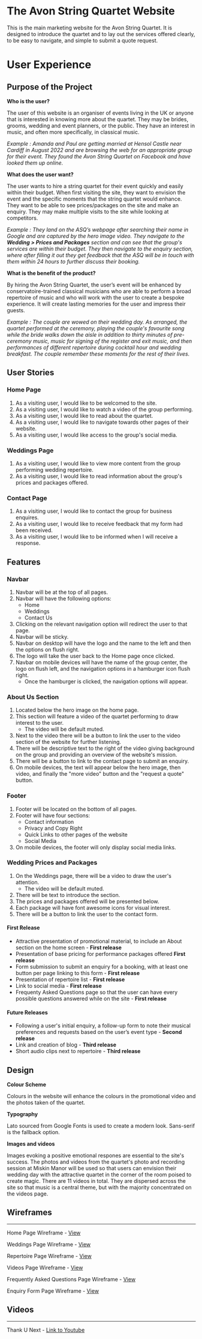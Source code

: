 # The Avon String Quartet Website
This is the main marketing website for the Avon String Quartet. It is designed to introduce the quartet and to lay out the services offered clearly, to be easy to navigate, and simple to submit a quote request. 
# User Experience

## Purpose of the Project

**Who is the user?**

The user of this website is an organiser of events living in the UK or anyone that is interested in knowing more about the quartet. They may be brides, grooms, wedding and event planners, or the public. They have an interest in music, and often more specifically, in classical music. 

_Example : Amanda and Paul are getting married at Hensol Castle near Cardiff in August 2022 and are browsing the web for an appropriate group for their event. They found the Avon String Quartet on Facebook and have looked them up online._

**What does the user want?**

The user wants to hire a string quartet for their event quickly and easily within their budget. When first visiting the site, they want to envision the event and the specific moments that the string quartet would enhance. They want to be able to see prices/packages on the site and make an enquiry. They may make multiple visits to the site while looking at competitors.

_Example : They land on the ASQ’s webpage after searching their name in Google and are captured by the hero image video. They navigate to the **Wedding > Prices and Packages** section and can see that the group's services are within their budget. They then navigate to the enquiry section, where after filling it out they get feedback that the ASQ will be in touch with them within 24 hours to further discuss their booking._

**What is the benefit of the product?**

By hiring the Avon String Quartet, the user’s event will be enhanced by conservatoire-trained classical musicians who are able to perform a broad repertoire of music and who will work with the user to create a bespoke experience.  It will create lasting memories for the user and impress their guests. 

_Example : The couple are wowed on their wedding day. As arranged, the quartet performed at the ceremony, playing the couple's favourite song while the bride walks down the aisle in addition to thirty minutes of pre-ceremony music, music for signing of the register and exit music, and then performances of different repertoire during cocktail hour and wedding breakfast. The couple remember these moments for the rest of their lives._

## User Stories

### Home Page

1. As a visiting user, I would like to be welcomed to the site.
2. As a visiting user, I would like to watch a video of the group performing. 
3. As a visiting user, I would like to read about the quartet. 
4. As a visiting user, I would like to navigate towards other pages of their website. 
5. As a visiting user, I would like access to the group's social media. 

### Weddings Page

1. As a visiting user, I would like to view more content from the group performing wedding repertoire.
2. As a visiting user, I would like to read information about the group's prices and packages offered.

### Contact Page 

1. As a visiting user, I would like to contact the group for business enquires. 
2. As a visiting user, I would like to receive feedback that my form had been received.
3. As a visiting user, I would like to be informed when I will receive a response.

## Features

### Navbar 
1. Navbar will be at the top of all pages.
2. Navbar will have the following options: 
    * Home
    * Weddings
    * Contact Us
3. Clicking on the relevant navigation option will redirect the user to that page.
4. Navbar will be sticky.
5. Navbar on desktop will have the logo and the name to the left and then the options on flush right.
6. The logo will take the user back to the Home page once clicked.
7. Navbar on mobile devices will have the name of the group center, the logo on flush left, and the navigation options in a hamburger icon flush right.
    * Once the hamburger is clicked, the navigation options will appear. 

### About Us Section
1. Located below the hero image on the home page.
2. This section will feature a video of the quartet performing to draw interest to the user.
    * The video will be default muted.
3. Next to the video there will be a button to link the user to the video section of the website for further listening.
4. There will be descriptive text to the right of the video giving background on the group and providing an overview of the website's mission.
5. There will be a button to link to the contact page to submit an enquiry.
6. On mobile devices, the text will appear below the hero image, then video, and finally the "more video" button and the "request a quote" button.

### Footer
1. Footer will be located on the bottom of all pages.
2. Footer will have four sections: 
    * Contact information
    * Privacy and Copy Right
    * Quick Links to other pages of the website
    * Social Media
3. On mobile devices, the footer will only display social media links. 

### Wedding Prices and Packages
1. On the Weddings page, there will be a video to draw the user's attention.
    * The video will be default muted.
2. There will be text to introduce the section. 
3. The prices and packages offered will be presented below. 
4. Each package will have font awesome icons for visual interest.
5. There will be a button to link the user to the contact form.






#### First Release 

* Attractive presentation of promotional material, to include an About section on the home screen - **First release**
* Presentation of base pricing for performance packages offered **First release**
* Form submission to submit an enquiry for a booking, with at least one button per page linking to this form - **First release**
* Presentation of repertoire list - **First release**
* Link to social media - **First release** 
* Frequenty Asked Questions page so that the user can have every possible questions answered while on the site - **First release**

#### Future Releases

* Following a user's initial enquiry, a follow-up form to note their musical preferences and requests based on the user’s event type - **Second release**
* Link and creation of blog - **Third release**
* Short audio clips next to repertoire - **Third release**

## Design

**Colour Scheme**

Colours in the website will enhance the colours in the promotional video and the photos taken of the quartet.

**Typography** 

Lato sourced from Google Fonts is used to create a modern look. Sans-serif is the fallback option.

**Images and videos**

Images evoking a positive emotional respones are essential to the site's success. The photos and videos from the quartet's photo and recording session at Miskin Manor will be used so that users can envision their wedding day with the attractive quartet in the corner of the room poised to create magic. There are 11 videos in total. They are dispersed across the site so that music is a central theme, but with the majority concentrated on the videos page.

## Wireframes

---

Home Page Wireframe - [View](https://github.com/samcat437/Milestone-1/blob/main/assets/wireframes/Home%20Wireframe.png)

Weddings Page Wireframe - [View](https://github.com/samcat437/Milestone-1/blob/main/assets/wireframes/Weddings%20Wireframe.png)

Repertoire Page Wireframe - [View](https://github.com/samcat437/Milestone-1/blob/main/assets/wireframes/Repertoire%20Wireframe.png)

Videos Page Wireframe - [View](https://github.com/samcat437/Milestone-1/blob/main/assets/wireframes/Videos%20Wireframe.png)

Frequently Asked Questions Page Wireframe - [View](https://github.com/samcat437/Milestone-1/blob/main/assets/wireframes/FAQs%20Wireframe.png)

Enquiry Form Page Wireframe - [View](https://github.com/samcat437/Milestone-1/blob/main/assets/wireframes/Enquiry%20Form%20Wireframe.png)

## Videos 

---

Thank U Next - [Link to Youtube](https://www.youtube.com/watch?v=8bvjRDVBiWI)